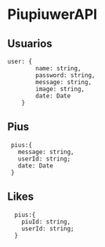 # PiupiuwerAPI

## Usuarios
```
user: {
        name: string,
        password: string,
        message: string,
        image: string,
        date: Date
    }
```    
  ## Pius
 ```
  pius:{
    message: string,
    userId: string;
    date: Date
  }
```  
   ## Likes
``` 
  pius:{
    piuId: string,
    userId: string;
  }
```
